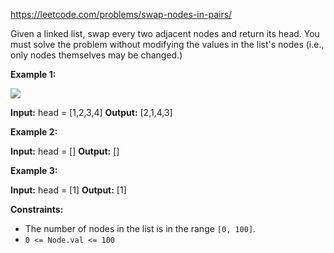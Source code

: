 https://leetcode.com/problems/swap-nodes-in-pairs/

Given a linked list, swap every two adjacent nodes and return its head. You must solve the problem without modifying the values in the list's nodes (i.e., only nodes themselves may be changed.)

**Example 1:**

![](https://assets.leetcode.com/uploads/2020/10/03/swap_ex1.jpg)

**Input:** head = \[1,2,3,4\]
**Output:** \[2,1,4,3\]

**Example 2:**

**Input:** head = \[\]
**Output:** \[\]

**Example 3:**

**Input:** head = \[1\]
**Output:** \[1\]

**Constraints:**

- The number of nodes in the list is in the range `[0, 100]`.
- `0 <= Node.val <= 100`